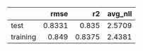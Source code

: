 |          |   rmse |     r2 |   avg_nll |
|:---------|-------:|-------:|----------:|
| test     | 0.8331 | 0.835  |    2.5709 |
| training | 0.849  | 0.8375 |    2.4381 |